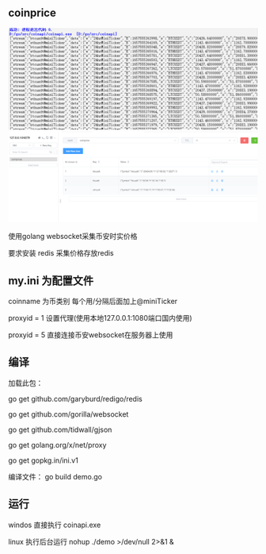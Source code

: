## coinprice
<p align="center">
  <img width="800" src="https://github.com/pchaibo/coinprice/blob/main/images/b.png">
  <img width="800" src="https://github.com/pchaibo/coinprice/blob/main/images/red.png">
  
</p>
使用golang websocket采集币安时实价格

要求安装 redis 采集价格存放redis

## my.ini 为配置文件

coinname 为币类别 每个用/分隔后面加上@miniTicker

proxyid = 1 设置代理(使用本地127.0.0.1:1080端口国内使用)

proxyid = 5 直接连接币安websocket在服务器上使用
## 编译
加载此包：

 go get github.com/garyburd/redigo/redis 

 go get github.com/gorilla/websocket 

 go get github.com/tidwall/gjson

 go get golang.org/x/net/proxy

 go get gopkg.in/ini.v1 

编译文件： go build demo.go

## 运行
windos 直接执行 coinapi.exe

linux 执行后台运行 nohup ./demo >/dev/null 2>&1 &

